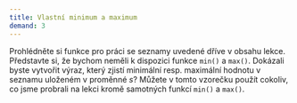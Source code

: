 ```yaml
---
title: Vlastní minimum a maximum
demand: 3
---
```


Prohlédněte si funkce pro práci se seznamy uvedené dříve v obsahu lekce. Představte si, že bychom neměli k dispozici funkce `min()` a `max()`. Dokázali byste vytvořit výraz, který zjistí minimální resp. maximální hodnotu v seznamu uloženém v proměnné <var>s</var>? Můžete v tomto vzorečku použít cokoliv, co jsme probrali na lekci kromě samotných funkcí `min()` a `max()`.
